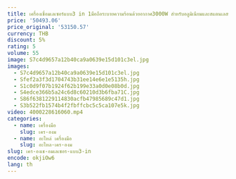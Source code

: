 ```yaml
---
title: เครื่องเชื่อมเลเซอร์แบบ3 in 1มือถือระบายความร้อนด้วยอากาศ3000W สำหรับอลูมิเนียมและสแตนเลสรับประกัน2ปี
price: '50493.06'
price_original: '53150.57'
currency: THB
discount: 5%
rating: 5
volume: 55
image: S7c4d9657a12b40ca9a0639e15d101c3el.jpg
images:
  - S7c4d9657a12b40ca9a0639e15d101c3el.jpg
  - Sfef2a3f3d1704743b31ee14e6e1e5135h.jpg
  - S1c0d9f07b1924f62b199e33a0d0e08b0d.jpg
  - S4edce366b5a24c6d8c60210d3b6fba71C.jpg
  - S86f6381229114830acfb47985689c47d1.jpg
  - S3b522fb1574b4f2fbffcbc5c5ca107e5k.jpg
video: 4000228616060.mp4
categories:
  - name: เครื่องมือ
    slug: เคร-องม
  - name: อะไหล่ เครื่องมือ
    slug: อะไหล-เคร-องม
slug: เคร-องเช-อมเลเซอร-แบบ3-in
encode: okjiOw6
lang: th
---
```

  